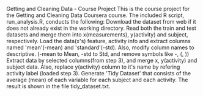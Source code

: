 
Getting and Cleaning Data - Course Project
This is the course project for the Getting and Cleaning Data Coursera course.
The included R script, run_analysis.R, conducts the following:
Download the dataset from web if it does not already exist in the working directory.
Read both the train and test datasets and merge them into x(measurements), y(activity) and subject, respectively.
Load the data(x's) feature, activity info and extract columns named 'mean'(-mean) and 'standard'(-std). Also, modify column names to descriptive. (-mean to Mean, -std to Std, and remove symbols like -, (, ))
Extract data by selected columns(from step 3), and merge x, y(activity) and subject data. Also, replace y(activity) column to it's name by refering activity label (loaded step 3).
Generate 'Tidy Dataset' that consists of the average (mean) of each variable for each subject and each activity. The result is shown in the file tidy_dataset.txt.
